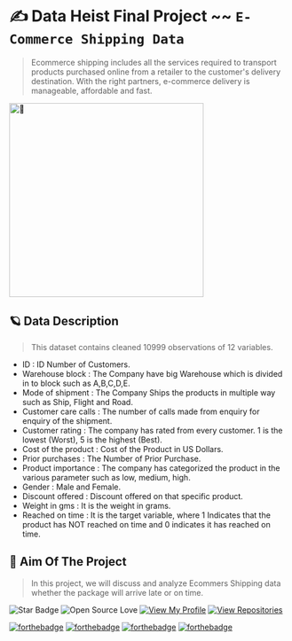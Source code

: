 # ✍️ Data Heist Final Project ~~ `E-Commerce Shipping Data` 

> <p> Ecommerce shipping includes all the services required to transport products purchased online from a retailer to the customer's delivery destination. With the right partners, e-commerce delivery is manageable, affordable and fast.</p>


[<img align="justified" height="350" alt="🦑" src="https://user-images.githubusercontent.com/36781269/170517639-e71a7cd7-983f-491a-a8ea-fc36255d9e72.jpg">](#)


## 🪐 Data Description

> This dataset contains cleaned 10999 observations of 12 variables. 
- ID                  : ID Number of Customers.
- Warehouse block     : The Company have big Warehouse which is divided in to block such as A,B,C,D,E.
- Mode of shipment    : The Company Ships the products in multiple way such as Ship, Flight and Road.
- Customer care calls  : The number of calls made from enquiry for enquiry of the shipment.
- Customer rating     : The company has rated from every customer. 1 is the lowest (Worst), 5 is the highest (Best).
- Cost of the product : Cost of the Product in US Dollars.
- Prior purchases     : The Number of Prior Purchase.
- Product importance  : The company has categorized the product in the various parameter such as low, medium, high.
- Gender              : Male and Female.
- Discount offered    : Discount offered on that specific product.
- Weight in gms       : It is the weight in grams.
- Reached on time     : It is the target variable, where 1 Indicates that the product has NOT reached on time and 0 indicates it has reached on time.


## 🎯 Aim Of The Project
> <p> In this project, we will discuss and analyze Ecommers Shipping data whether the package will arrive late or on time. </P>
  




![Star Badge](https://img.shields.io/static/v1?label=%F0%9F%8C%9F&message=If%20Useful&style=style=flat&color=BC4E99)
![Open Source Love](https://badges.frapsoft.com/os/v1/open-source.svg?v=103)
[![View My Profile](https://img.shields.io/badge/View-My_Profile-green?logo=GitHub)](https://github.com/haolia)
[![View Repositories](https://img.shields.io/badge/View-My_Repositories-blue?logo=GitHub)](https://github.com/haolia?tab=repositories)


[![forthebadge](https://forthebadge.com/images/badges/powered-by-coffee.svg)](https://forthebadge.com)
[![forthebadge](https://forthebadge.com/images/badges/built-with-love.svg)](https://forthebadge.com)
[![forthebadge](https://forthebadge.com/images/badges/powered-by-black-magic.svg)](https://forthebadge.com)
[![forthebadge](https://forthebadge.com/images/badges/made-with-python.svg)](https://forthebadge.com)



